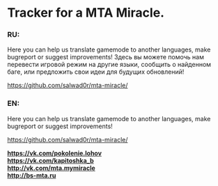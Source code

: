 
<h1>Tracker for a MTA Miracle.</h1>

<h3>RU:</h3>
Here you can help us translate gamemode to another languages, make bugreport or suggest improvements!
Здесь вы можете помочь нам перевести игровой режим на другие языки, сообщить о найденном баге, или предложить свои идеи для будущих обновлений!

https://github.com/salwad0r/mta-miracle/


<h3>EN:</h3>
Here you can help us translate gamemode to another languages, make bugreport or suggest improvements!

https://github.com/salwad0r/mta-miracle/

<b>https://vk.com/pokolenie.lohov<br>
  https://vk.com/kapitoshka_b<br>
  http://vk.com/mta.mymiracle<br>
  http://bs-mta.ru</b>
